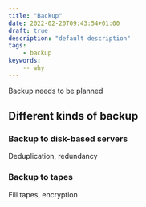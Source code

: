 ```yaml
---
title: "Backup"
date: 2022-02-20T09:43:54+01:00
draft: true
description: "default description"
tags:
    - backup
keywords:
    -- why
---
```


Backup needs to be planned
<!--more-->

## Different kinds of backup

### Backup to disk-based servers

Deduplication, redundancy

### Backup to tapes

Fill tapes, encryption

